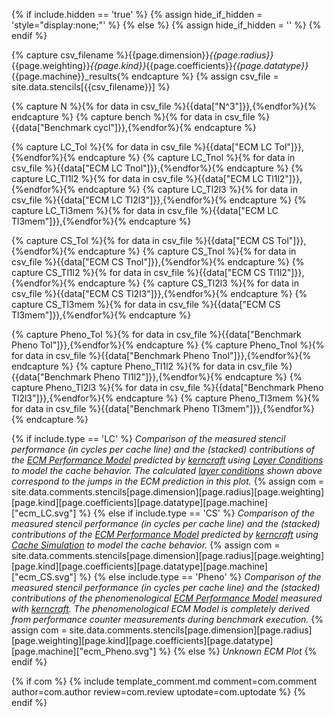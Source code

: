 {% if include.hidden == 'true' %}
	{% assign hide_if_hidden = 'style="display:none;"' %}
{% else %}
	{% assign hide_if_hidden = '' %}
{% endif %}
<div  markdown="1" class="ecm" id="ecm_{{include.type}}" style="width:100%;" {{hide_if_hidden}} >

{% capture csv_filename %}{{page.dimension}}_{{page.radius}}_{{page.weighting}}_{{page.kind}}_{{page.coefficients}}_{{page.datatype}}_{{page.machine}}_results{% endcapture %}
{% assign csv_file = site.data.stencils[{{csv_filename}}] %}

{% capture N %}{% for data in csv_file %}{{data["N^3"]}},{%endfor%}{% endcapture %}
{% capture bench %}{% for data in csv_file %}{{data["Benchmark cycl"]}},{%endfor%}{% endcapture %}

{% capture LC_Tol %}{% for data in csv_file %}{{data["ECM LC Tol"]}},{%endfor%}{% endcapture %}
{% capture LC_Tnol %}{% for data in csv_file %}{{data["ECM LC Tnol"]}},{%endfor%}{% endcapture %}
{% capture LC_Tl1l2 %}{% for data in csv_file %}{{data["ECM LC Tl1l2"]}},{%endfor%}{% endcapture %}
{% capture LC_Tl2l3 %}{% for data in csv_file %}{{data["ECM LC Tl2l3"]}},{%endfor%}{% endcapture %}
{% capture LC_Tl3mem %}{% for data in csv_file %}{{data["ECM LC Tl3mem"]}},{%endfor%}{% endcapture %}

{% capture CS_Tol %}{% for data in csv_file %}{{data["ECM CS Tol"]}},{%endfor%}{% endcapture %}
{% capture CS_Tnol %}{% for data in csv_file %}{{data["ECM CS Tnol"]}},{%endfor%}{% endcapture %}
{% capture CS_Tl1l2 %}{% for data in csv_file %}{{data["ECM CS Tl1l2"]}},{%endfor%}{% endcapture %}
{% capture CS_Tl2l3 %}{% for data in csv_file %}{{data["ECM CS Tl2l3"]}},{%endfor%}{% endcapture %}
{% capture CS_Tl3mem %}{% for data in csv_file %}{{data["ECM CS Tl3mem"]}},{%endfor%}{% endcapture %}

{% capture Pheno_Tol %}{% for data in csv_file %}{{data["Benchmark Pheno Tol"]}},{%endfor%}{% endcapture %}
{% capture Pheno_Tnol %}{% for data in csv_file %}{{data["Benchmark Pheno Tnol"]}},{%endfor%}{% endcapture %}
{% capture Pheno_Tl1l2 %}{% for data in csv_file %}{{data["Benchmark Pheno Tl1l2"]}},{%endfor%}{% endcapture %}
{% capture Pheno_Tl2l3 %}{% for data in csv_file %}{{data["Benchmark Pheno Tl2l3"]}},{%endfor%}{% endcapture %}
{% capture Pheno_Tl3mem %}{% for data in csv_file %}{{data["Benchmark Pheno Tl3mem"]}},{%endfor%}{% endcapture %}

<script>
var trace_benchmark = {
  type: "scatter",
  mode: "markers",
  marker: { symbol: "cross-thin-open" },
  x: [{{N}}],
  y: [{{bench}}],
  line: {color: 'black'},
  name: "Benchmark"
};
var trace_Tol = {
  type: "scatter",
  mode: "lines",
  x: [{{N}}],
  y: [{% if include.type == 'LC' %}{{LC_Tol}}{% elsif include.type == 'CS' %}{{CS_Tol}}{% elsif include.type == 'Pheno' %}{{Pheno_Tol}}{% endif %}],
  line: {color: '#d62728'},
  name: "T<sub>OL</sub>"
};
var trace_Tnol = {
  type: "histogram",
  xbins: {size:10},
  histfunc: "sum",
  x: [{{N}}],
  y: [{% if include.type == 'LC' %}{{LC_Tnol}}{% elsif include.type == 'CS' %}{{CS_Tnol}}{% elsif include.type == 'Pheno' %}{{Pheno_Tnol}}{% endif %}],
  marker: {color: '#1f77b4'},
  name: "T<sub>nOL</sub>"
};
var trace_Tl1l2 = {
  type: "histogram",
  xbins: {size:10},
  histfunc: "sum",
  x: [{{N}}],
  y: [{% if include.type == 'LC' %}{{LC_Tl1l2}}{% elsif include.type == 'CS' %}{{CS_Tl1l2}}{% elsif include.type == 'Pheno' %}{{Pheno_Tl1l2}}{% endif %}],
  marker: {color: '#aec7e8'},
  name: "T<sub>L1-L2</sub>"
};
var trace_Tl2l3 = {
  type: "histogram",
  xbins: {size:10},
  histfunc: "sum",
  x: [{{N}}],
  y: [{% if include.type == 'LC' %}{{LC_Tl2l3}}{% elsif include.type == 'CS' %}{{CS_Tl2l3}}{% elsif include.type == 'Pheno' %}{{Pheno_Tl2l3}}{% endif %}],
  marker: {color: '#ff7f0e'},
  name: "T<sub>L2-L3</sub>"
};
var trace_Tl3mem = {
  type: "histogram",
  xbins: {size:10},
  histfunc: "sum",
  x: [{{N}}],
  y: [{% if include.type == 'LC' %}{{LC_Tl3mem}}{% elsif include.type == 'CS' %}{{CS_Tl3mem}}{% elsif include.type == 'Pheno' %}{{Pheno_Tl3mem}}{% endif %}],
  marker: {color: '#ffbb78'},
  name: "T<sub>L3-MEM</sub>"
};


var data = [trace_Tnol,trace_Tl1l2,trace_Tl2l3,trace_Tl3mem,trace_Tol,trace_benchmark];

var layout = {
  margin: { l: 40, r: 35, t: 10, b: 40},
  xaxis: {title: "Grid Size (N^{{page.dimension | replace: 'D', ''}})",
          dticks: 50,
          tick0: 0},
  yaxis: {title: 'Cycles / Cacheline',
          tick0: 0},
  barmode: 'stack',
  legend: { orientation: "h",y:1.1},
};

var config = {locale: 'en'};
Plotly.newPlot('ecm_{{include.type}}', data, layout, config);
</script>

{% if include.type == 'LC' %}
*Comparison of the measured stencil performance (in cycles per cache line) and the (stacked) contributions of the [ECM Performance Model](https://hpc.fau.de/research/ecm/) predicted by [kerncraft](https://github.com/RRZE-HPC/kerncraft) using [Layer Conditions](https://rrze-hpc.github.io/layer-condition/) to model the cache behavior. The calculated [layer conditions](#layer-conditions) shown above correspond to the jumps in the ECM prediction in this plot.*
{% assign com = site.data.comments.stencils[page.dimension][page.radius][page.weighting][page.kind][page.coefficients][page.datatype][page.machine]["ecm_LC.svg"] %}
{% else if include.type == 'CS' %}
*Comparison of the measured stencil performance (in cycles per cache line) and the (stacked) contributions of the [ECM Performance Model](https://hpc.fau.de/research/ecm/) predicted by [kerncraft](https://github.com/RRZE-HPC/kerncraft) using [Cache Simulation](https://github.com/RRZE-HPC/pycachesim) to model the cache behavior.*
{% assign com = site.data.comments.stencils[page.dimension][page.radius][page.weighting][page.kind][page.coefficients][page.datatype][page.machine]["ecm_CS.svg"] %}
{% else include.type == 'Pheno' %}
*Comparison of the measured stencil performance (in cycles per cache line) and the (stacked) contributions of the phenomenological [ECM Performance Model](https://hpc.fau.de/research/ecm/) measured with [kerncraft](https://github.com/RRZE-HPC/kerncraft). The phenomenological ECM Model is completely derived from performance counter measurements during benchmark execution.*
{% assign com = site.data.comments.stencils[page.dimension][page.radius][page.weighting][page.kind][page.coefficients][page.datatype][page.machine]["ecm_Pheno.svg"] %}
{% else %}
*Unknown ECM Plot*
{% endif %}

{% if com %}
{% include template_comment.md comment=com.comment author=com.author review=com.review uptodate=com.uptodate %}
{% endif %}
</div>
